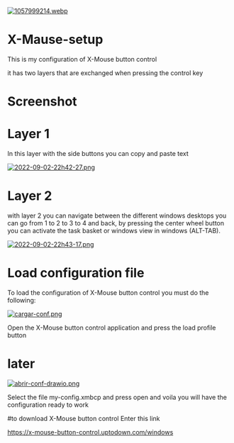 [![1057999214.webp](https://i.postimg.cc/25Fh1cCx/1057999214.webp)](https://postimg.cc/mcktqSzc)

# X-Mause-setup 


This is my configuration of X-Mouse button control

it has two layers that are exchanged when pressing the control key


# Screenshot 

# Layer 1

In this layer with the side buttons you can copy and paste text

[![2022-09-02-22h42-27.png](https://i.postimg.cc/SxR8PvKj/2022-09-02-22h42-27.png)](https://postimg.cc/MnkvMtV8)

# Layer 2

with layer 2 you can navigate between the different windows desktops you can go from 1 to 2 to 3 to 4 and back,
by pressing the center wheel button you can activate the task basket or windows view in windows (ALT-TAB).

[![2022-09-02-22h43-17.png](https://i.postimg.cc/wjrJYQt2/2022-09-02-22h43-17.png)](https://postimg.cc/SnWjW8fY)

# Load configuration file

To load the configuration of X-Mouse button control you must do the following:

[![cargar-conf.png](https://i.postimg.cc/HW4py0gL/cargar-conf.png)](https://postimg.cc/F1z5tL1t)

Open the X-Mouse button control application and press the load profile button

# later

[![abrir-conf-drawio.png](https://i.postimg.cc/Yqrtf4rz/abrir-conf-drawio.png)](https://postimg.cc/Cd2ywxfR)

Select the file my-config.xmbcp and press open and voila you will have the configuration ready to work

#to download X-Mouse button control Enter this link

https://x-mouse-button-control.uptodown.com/windows
